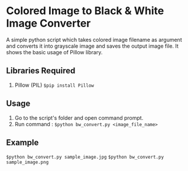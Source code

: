 # Colored Image to Black & White Image Converter
A simple python script which takes colored image filename as argument and converts it into grayscale image and saves the output image file. It shows the basic usage of Pillow library.

## Libraries Required
1. Pillow (PIL)
`$pip install Pillow`

## Usage
1. Go to the script's folder and open command prompt.
2. Run command : `$python bw_convert.py <image_file_name>`

## Example
`$python bw_convert.py sample_image.jpg`
`$python bw_convert.py sample_image.png`
